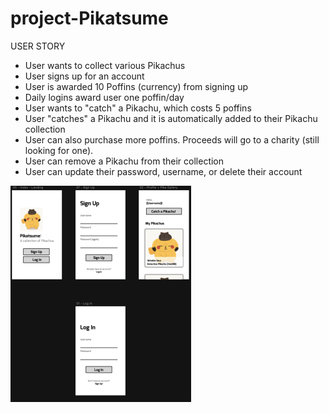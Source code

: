 # project-Pikatsume

USER STORY 
- User wants to collect various Pikachus
- User signs up for an account
- User is awarded 10 Poffins (currency) from signing up
- Daily logins award user one poffin/day
- User wants to "catch" a Pikachu, which costs 5 poffins
- User "catches" a Pikachu and it is automatically added to their Pikachu collection
- User can also purchase more poffins. Proceeds will go to a charity (still looking for one).
- User can remove a Pikachu from their collection
- User can update their password, username, or delete their account

![Wireframe](/app_demo.png)
